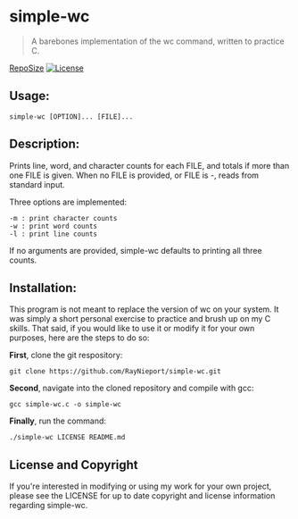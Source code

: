 # simple-wc
>A barebones implementation of the wc command, written to practice C.

[RepoSize](https://img.shields.io/github/repo-size/RayNieport/simple-wc)
[![License](https://img.shields.io/github/license/RayNieport/simple-wc)](https://github.com/RayNieport/simple-wc/blob/main/LICENSE)

## Usage: 
```
simple-wc [OPTION]... [FILE]...
```
## Description:
Prints line, word, and character counts for each FILE, and totals if more than one FILE is given.
When no FILE is provided, or FILE is -, reads from standard input.

Three options are implemented:
```
-m : print character counts
-w : print word counts
-l : print line counts
```
If no arguments are provided, simple-wc defaults to printing all three counts.

## Installation:
This program is not meant to replace the version of wc on your system. It was simply a short personal exercise to practice and brush up on my C skills. That said, if you would like to use it or modify it for your own purposes, here are the steps to do so:

__First__, clone the git respository:
```
git clone https://github.com/RayNieport/simple-wc.git
```

__Second__, navigate into the cloned repository and compile with gcc:
```
gcc simple-wc.c -o simple-wc
```

__Finally__, run the command:
```
./simple-wc LICENSE README.md
```

## License and Copyright
If you're interested in modifying or using my work for your own project, please see the LICENSE for up to date copyright and license information regarding simple-wc. 
